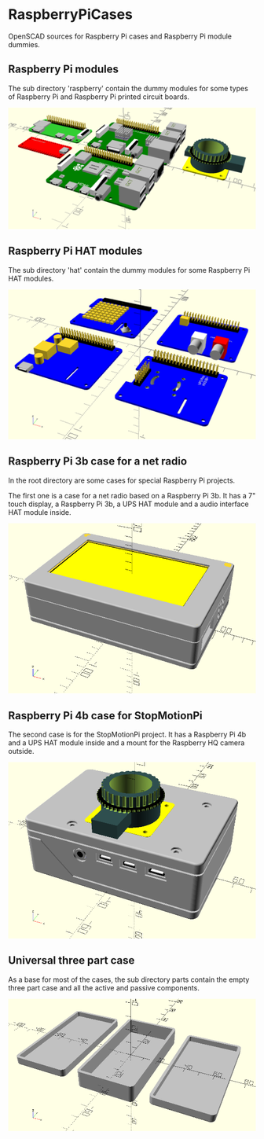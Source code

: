# RaspberryPiCases
OpenSCAD sources for Raspberry Pi cases and Raspberry Pi module dummies.

## Raspberry Pi modules
The sub directory 'raspberry' contain the dummy modules for some types of Raspberry Pi and Raspberry Pi printed circuit boards.

![Raspberry Pi modules](image/PiImage.png)

## Raspberry Pi HAT modules
The sub directory 'hat' contain the dummy modules for some Raspberry Pi HAT modules.

![Raspberry Pi HAT modules](image/PiHatImage.png)

## Raspberry Pi 3b case for a net radio
In the root directory are some cases for special Raspberry Pi projects.

The first one is a case for a net radio based on a Raspberry Pi 3b. It has a 7" touch display, a Raspberry Pi 3b, a UPS HAT module and a audio interface HAT module inside.

![Alt-Text](image/Case7_V3.png)

## Raspberry Pi 4b case for StopMotionPi
The second case is for the StopMotionPi project. It has a Raspberry Pi 4b and a UPS HAT module inside and a mount for the Raspberry HQ camera outside.

![StopMotionPi](image/StopMotionPi.png)

## Universal three part case
As a base for most of the cases, the sub directory parts contain the empty three part case and all the active and passive components.

![Universal case](image/Case3Parts.png)

